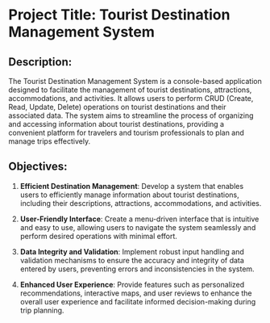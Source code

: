 # Project Title: Tourist Destination Management System

## Description:
The Tourist Destination Management System is a console-based application designed to facilitate the management of tourist destinations, attractions, accommodations, and activities. It allows users to perform CRUD (Create, Read, Update, Delete) operations on tourist destinations and their associated data. The system aims to streamline the process of organizing and accessing information about tourist destinations, providing a convenient platform for travelers and tourism professionals to plan and manage trips effectively.

## Objectives:
1. **Efficient Destination Management**: Develop a system that enables users to efficiently manage information about tourist destinations, including their descriptions, attractions, accommodations, and activities.

2. **User-Friendly Interface**: Create a menu-driven interface that is intuitive and easy to use, allowing users to navigate the system seamlessly and perform desired operations with minimal effort.

3. **Data Integrity and Validation**: Implement robust input handling and validation mechanisms to ensure the accuracy and integrity of data entered by users, preventing errors and inconsistencies in the system.

4. **Enhanced User Experience**: Provide features such as personalized recommendations, interactive maps, and user reviews to enhance the overall user experience and facilitate informed decision-making during trip planning.

